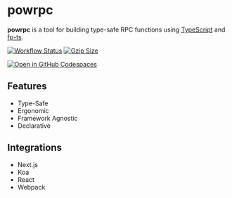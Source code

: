 # powrpc

**powrpc** is a tool for building type-safe RPC functions using [TypeScript](https://www.typescriptlang.org/) and [fp-ts](https://gcanti.github.io/fp-ts/).

[![Workflow Status](https://github.com/kn0ll/powrpc/actions/workflows/test.yml/badge.svg)](https://github.com/kn0ll/powrpc/actions) [![Gzip Size](https://img.badgesize.io/kn0ll/powrpc/master/packages/client/src/index.ts.svg?compression=gzip)](https://github.com/kn0ll/powrpc/blob/master/packages/client/src/index.ts)

[![Open in GitHub Codespaces](https://github.com/codespaces/badge.svg)](https://github.com/codespaces/new?hide_repo_select=true&ref=master&repo=591863760)

## Features
- Type-Safe
- Ergonomic
- Framework Agnostic
- Declarative

## Integrations
- Next.js
- Koa
- React
- Webpack